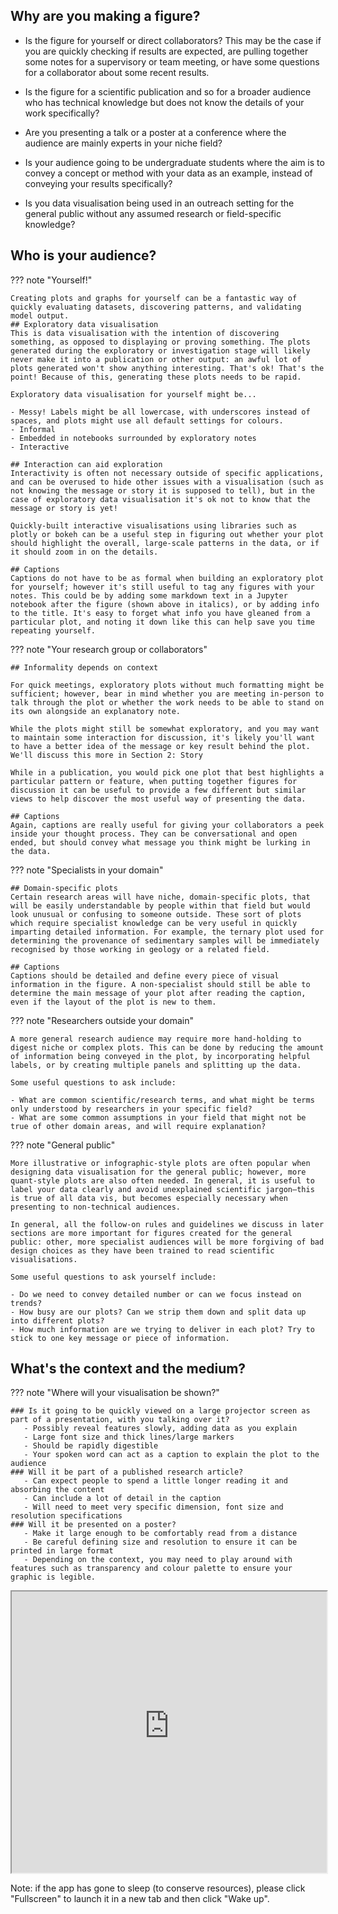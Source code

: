 ## Why are you making a figure?
- Is the figure for yourself or direct collaborators? This may be the case if you are quickly checking if results are expected, are pulling together some notes for a supervisory or team meeting, or have some questions for a collaborator about some recent results.

- Is the figure for a scientific publication and so for a broader audience who has technical knowledge but does not know the details of your work specifically?

- Are you presenting a talk or a poster at a conference where the audience are mainly experts in your niche field?

- Is your audience going to be undergraduate students where the aim is to convey a concept or method with your data as an example, instead of conveying your results specifically?

- Is you data visualisation being used in an outreach setting for the general public without any assumed research or field-specific knowledge?

## Who is your audience?

??? note "Yourself!"

    Creating plots and graphs for yourself can be a fantastic way of quickly evaluating datasets, discovering patterns, and validating model output.
    ## Exploratory data visualisation
    This is data visualisation with the intention of discovering something, as opposed to displaying or proving something. The plots generated during the exploratory or investigation stage will likely never make it into a publication or other output: an awful lot of plots generated won't show anything interesting. That's ok! That's the point! Because of this, generating these plots needs to be rapid.

    Exploratory data visualisation for yourself might be...

    - Messy! Labels might be all lowercase, with underscores instead of spaces, and plots might use all default settings for colours.
    - Informal
    - Embedded in notebooks surrounded by exploratory notes
    - Interactive

    ## Interaction can aid exploration
    Interactivity is often not necessary outside of specific applications, and can be overused to hide other issues with a visualisation (such as not knowing the message or story it is supposed to tell), but in the case of exploratory data visualisation it's ok not to know that the message or story is yet!

    Quickly-built interactive visualisations using libraries such as plotly or bokeh can be a useful step in figuring out whether your plot should highlight the overall, large-scale patterns in the data, or if it should zoom in on the details.

    ## Captions
    Captions do not have to be as formal when building an exploratory plot for yourself; however it's still useful to tag any figures with your notes. This could be by adding some markdown text in a Jupyter notebook after the figure (shown above in italics), or by adding info to the title. It's easy to forget what info you have gleaned from a particular plot, and noting it down like this can help save you time repeating yourself.



??? note "Your research group or collaborators"

    ## Informality depends on context

    For quick meetings, exploratory plots without much formatting might be sufficient; however, bear in mind whether you are meeting in-person to talk through the plot or whether the work needs to be able to stand on its own alongside an explanatory note.

    While the plots might still be somewhat exploratory, and you may want to maintain some interaction for discussion, it's likely you'll want to have a better idea of the message or key result behind the plot. We'll discuss this more in Section 2: Story

    While in a publication, you would pick one plot that best highlights a particular pattern or feature, when putting together figures for discussion it can be useful to provide a few different but similar views to help discover the most useful way of presenting the data.

    ## Captions
    Again, captions are really useful for giving your collaborators a peek inside your thought process. They can be conversational and open ended, but should convey what message you think might be lurking in the data.

??? note "Specialists in your domain"

    ## Domain-specific plots
    Certain research areas will have niche, domain-specific plots, that will be easily understandable by people within that field but would look unusual or confusing to someone outside. These sort of plots which require specialist knowledge can be very useful in quickly imparting detailed information. For example, the ternary plot used for determining the provenance of sedimentary samples will be immediately recognised by those working in geology or a related field.
    
    ## Captions
    Captions should be detailed and define every piece of visual information in the figure. A non-specialist should still be able to determine the main message of your plot after reading the caption, even if the layout of the plot is new to them.

??? note "Researchers outside your domain"

    A more general research audience may require more hand-holding to digest niche or complex plots. This can be done by reducing the amount of information being conveyed in the plot, by incorporating helpful labels, or by creating multiple panels and splitting up the data.

    Some useful questions to ask include:

    - What are common scientific/research terms, and what might be terms only understood by researchers in your specific field?
    - What are some common assumptions in your field that might not be true of other domain areas, and will require explanation?

??? note "General public"

    More illustrative or infographic-style plots are often popular when designing data visualisation for the general public; however, more quant-style plots are also often needed. In general, it is useful to label your data clearly and avoid unexplained scientific jargon—this is true of all data vis, but becomes especially necessary when presenting to non-technical audiences.

    In general, all the follow-on rules and guidelines we discuss in later sections are more important for figures created for the general public: other, more specialist audiences will be more forgiving of bad design choices as they have been trained to read scientific visualisations.

    Some useful questions to ask yourself include:

    - Do we need to convey detailed number or can we focus instead on trends?
    - How busy are our plots? Can we strip them down and split data up into different plots?
    - How much information are we trying to deliver in each plot? Try to stick to one key message or piece of information.

## What's the context and the medium?


??? note "Where will your visualisation be shown?"

    ### Is it going to be quickly viewed on a large projector screen as part of a presentation, with you talking over it?
       - Possibly reveal features slowly, adding data as you explain
       - Large font size and thick lines/large markers
       - Should be rapidly digestible
       - Your spoken word can act as a caption to explain the plot to the audience
    ### Will it be part of a published research article?
       - Can expect people to spend a little longer reading it and absorbing the content
       - Can include a lot of detail in the caption
       - Will need to meet very specific dimension, font size and resolution specifications
    ### Will it be presented on a poster?
       - Make it large enough to be comfortably read from a distance
       - Be careful defining size and resolution to ensure it can be printed in large format
       - Depending on the context, you may need to play around with features such as transparency and colour palette to ensure your graphic is legible.
<iframe
  src="https://key-data-vis-requirements-audience.streamlit.app/?embed=true"
  style="height: 450px; width: 100%;"
></iframe>

Note: if the app has gone to sleep (to conserve resources), please click "Fullscreen" to launch it in a new tab and then click "Wake up".

